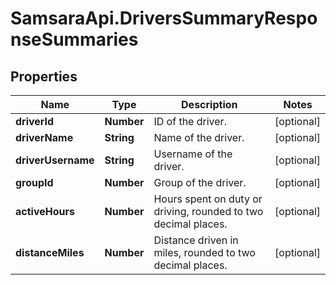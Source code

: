 # SamsaraApi.DriversSummaryResponseSummaries

## Properties
Name | Type | Description | Notes
------------ | ------------- | ------------- | -------------
**driverId** | **Number** | ID of the driver. | [optional] 
**driverName** | **String** | Name of the driver. | [optional] 
**driverUsername** | **String** | Username of the driver. | [optional] 
**groupId** | **Number** | Group of the driver. | [optional] 
**activeHours** | **Number** | Hours spent on duty or driving, rounded to two decimal places. | [optional] 
**distanceMiles** | **Number** | Distance driven in miles, rounded to two decimal places. | [optional] 


